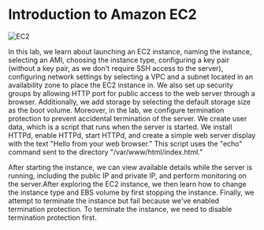 # Introduction to Amazon EC2

 ![EC2](https://github.com/BoyNovr/Static-Assets/blob/main/AMAZONEC2.PNG)
 

In this lab, we learn about launching an EC2 instance, naming the instance, selecting an AMI, choosing the instance type, configuring a key pair (without a key pair, as we don't require SSH access to the server), configuring network settings by selecting a VPC and a subnet located in an availability zone to place the EC2 instance in. We also set up security groups by allowing  HTTP port for public access to the web server through a browser. Additionally, we add storage by selecting the default storage size as the boot volume. Moreover, in the lab, we configure termination protection to prevent accidental termination of the server. We create user data, which is a script that runs when the server is started. We install HTTPd, enable HTTPd, start HTTPd, and create a simple web server display with the text "Hello from your web browser." This script uses the "echo" command sent to the directory "/var/www/html/index.html."

After starting the instance, we can view available details while the server is running, including the public IP and private IP, and perform monitoring on the server.After exploring the EC2 instance, we then learn how to change the instance type and EBS volume by first stopping the instance. Finally, we attempt to terminate the instance but fail because we've enabled termination protection. To terminate the instance, we need to disable termination protection first.
